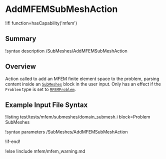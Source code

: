 # AddMFEMSubMeshAction

!if! function=hasCapability('mfem')

## Summary

!syntax description /SubMeshes/AddMFEMSubMeshAction

## Overview

Action called to add an MFEM finite element space to the problem, parsing content inside an
[`SubMeshes`](source/mfem/meshdivisions/MFEMSubMeshes.md) block in the user input. Only has an
effect if the `Problem` type is set to [`MFEMProblem`](source/mfem/problem/MFEMProblem.md).

## Example Input File Syntax

!listing test/tests/mfem/submeshes/domain_submesh.i block=Problem SubMeshes

!syntax parameters /SubMeshes/AddMFEMSubMeshAction

!if-end!

!else
!include mfem/mfem_warning.md
